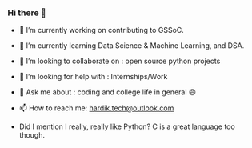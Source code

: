 ### Hi there 👋

- 🔭 I’m currently working on contributing to GSSoC.
- 🌱 I’m currently learning Data Science & Machine Learning, and DSA.
- 👯 I’m looking to collaborate on : open source python projects
- 🤔 I’m looking for help with : Internships/Work
- 💬 Ask me about : coding and college life in general 😄
- 📫 How to reach me: hardik.tech@outlook.com

- Did I mention I really, really like Python? C is a great language too though.
